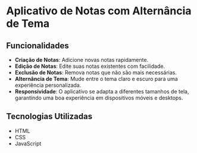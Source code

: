 # Aplicativo de Notas com Alternância de Tema

## Funcionalidades

- **Criação de Notas**: Adicione novas notas rapidamente.
- **Edição de Notas**: Edite suas notas existentes com facilidade.
- **Exclusão de Notas**: Remova notas que não são mais necessárias.
- **Alternância de Tema**: Mude entre o tema claro e escuro para uma experiência personalizada.
- **Responsividade**: O aplicativo se adapta a diferentes tamanhos de tela, garantindo uma boa experiência em dispositivos móveis e desktops.

## Tecnologias Utilizadas

- HTML
- CSS
- JavaScript
